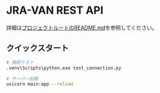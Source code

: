 # JRA-VAN REST API

詳細は[プロジェクトルートのREADME.md](../README.md)を参照してください。

## クイックスタート

```bash
# 接続テスト
.venv\Scripts\python.exe test_connection.py

# サーバー起動
uvicorn main:app --reload
```